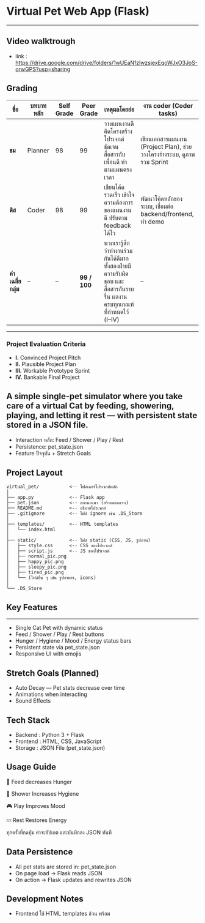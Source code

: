 # Virtual Pet Web App (Flask)
---
## Video  walktrough
 * link : https://drive.google.com/drive/folders/1wUEaNfzlwzsjexEqoWJxO3JoS-orwGPS?usp=sharing
## Grading

| ชื่อ | บทบาทหลัก | Self Grade | Peer Grade | เหตุผลโดยย่อ | งาน coder (Coder tasks) |
|------|--------------|-------------|-------------|----------------|--------------------------|
| **ชม** | Planner | 98 | 99 | วางแผนงานดี คิดโครงสร้างโปรเจกต์ชัดเจน สื่อสารกับเพื่อนดี ทำตามแผนตรงเวลา | เขียนเอกสารแผนงาน (Project Plan), ช่วยวางโครงร่างระบบ, ดูภาพรวม Sprint |
| **ดิส** | Coder | 98 | 99 | เขียนโค้ดรวดเร็ว เข้าใจความต้องการของแผนงานดี ปรับตาม feedback ได้ไว | พัฒนาโค้ดหลักของระบบ, เชื่อมต่อ backend/frontend, ทำ demo |
| **ค่าเฉลี่ยกลุ่ม** | – | – | **99 / 100** | พวกเรารู้สึกว่าทำงานร่วมกันได้ดีมาก ทั้งสองฝ่ายมีความรับผิดชอบ และสื่อสารกันราบรื่น ผลงานครบทุกเกณฑ์ที่กำหนดไว้ (I–IV) | – |

---

###  Project Evaluation Criteria
- **I.** Convinced Project Pitch  
- **II.** Plausible Project Plan  
- **III.** Workable Prototype Sprint  
- **IV.** Bankable Final Project  


## A simple single-pet simulator where you take care of a virtual Cat by feeding, showering, playing, and letting it rest — with persistent state stored in a JSON file.
 * Interaction หลัก: Feed / Shower / Play / Rest
 * Persistence: pet_state.json
 * Feature ปัจจุบัน + Stretch Goals

## Project Layout
```text
virtual_pet/           <-- โฟลเดอร์โปรเจกต์หลัก
│
├── app.py             <-- Flask app
├── pet.json           <-- สถานะแมว (สร้างตอนแรก)
├── README.md          <-- อธิบายโปรเจกต์
├── .gitignore         <-- ไฟล์ ignore เช่น .DS_Store
│
├── templates/         <-- HTML templates
│   └── index.html
│
├── static/            <-- ไฟล์ static (CSS, JS, รูปภาพ)
│   ├── style.css      <-- CSS ของโปรเจกต์ 
│   ├── script.js      <-- JS ของโปรเจกต์ 
│   ├── normal_pic.png
│   ├── happy_pic.png
│   ├── sleepy_pic.png
│   ├── tired_pic.png
│   └── (ไฟล์อื่น ๆ เช่น รูปอาหาร, icons)
│
└── .DS_Store          
```

## Key Features
---
* Single Cat Pet with dynamic status
* Feed / Shower / Play / Rest buttons
* Hunger / Hygiene / Mood / Energy status bars
* Persistent state via pet_state.json
* Responsive UI with emojis

## Stretch Goals (Planned) 

* Auto Decay — Pet stats decrease over time
* Animations when interacting
* Sound Effects

## Tech Stack
* Backend : Python 3 + Flask
* Frontend : HTML, CSS, JavaScript
* Storage : JSON File (pet_state.json)

## Usage Guide
🍗 Feed
decreases Hunger

🛁 Shower
Increases Hygiene

🎮 Play
Improves Mood

💤 Rest
Restores Energy

ทุกครั้งที่กดปุ่ม ค่าจะอัปเดต และบันทึกลง JSON ทันที

## Data Persistence 
 * All pet stats are stored in: pet_state.json
 * On page load → Flask reads JSON
 * On action → Flask updates and rewrites JSON

## Development Notes
* Frontend ใช้ HTML templates ล้วน พร้อม <style> และ <script> ฝังในหน้าเว็บเพื่อให้พัฒนาและปรับแก้ได้เร็ว—ไม่ต้องใช้ bundler
* แท่งสถานะ, รูปแมว, และ อิโมจิเด้งขึ้น จะอัปเดตแบบไดนามิกด้วย JavaScript ธรรมดา (vanilla JS) โดยเรียกจาก Flask
* ฟีดแบ็กแบบ modal ถูกสร้างโดยการใช้อิโมจิและข้อความสถานะ เพื่อให้ผู้ใช้เห็นผลลัพธ์ทันทีจากการโต้ตอบ
* การโต้ตอบทั้งหมด (feeding, playing, resting, showering) เรียก Flask endpoint /interact/<action> แบบเรียลไทม์ โดย backend จะลดค่า status decay ทุก 5 วินาทีอัตโนมัติ
* รูปแมวจะเปลี่ยนตาม action และจะกลับสู่รูปปกติหลังจากเวลาสั้น ๆ
* การเก็บข้อมูลใช้ ไฟล์ pet.json อ่าน/เขียนโดย Flask เพื่อรักษาสถานะของแมวข้าม session
* การจัดการข้อผิดพลาดพื้นฐาน หาก action หายไปหรือไม่ถูกต้องจะ default กลับสู่สถานะปกติของแมว
* การตรวจสอบและทดสอบยังไม่รวมอยู่ สามารถพิจารณาเพิ่มได้ เช่น:
  * การทดสอบ Flask routes (/ และ /interact/<action>) ด้วย pytest
  * ทดสอบฟังก์ชันช่วยเหลือ เช่น decay และการอัปเดตสถานะ
  * ทดสอบ UI สำหรับการเด้งของอิโมจิและการอัปเดตแท่งสถานะ


---

## Inspiration
หลายคนอยากเลี้ยงสัตว์ แต่ไม่มีเวลา / พื้นที่ / งบประมาณ  
ดังนั้น ความต้องการเลี้ยงสัตว์จึงกลายเป็นความรู้สึกที่ไม่สามารถทำได้จริง  

Virtual Pet จึงเป็นตัวเลือกที่เข้าถึงง่าย และไม่ต้องรับผิดชอบมากเหมือนสัตว์จริง  
มันช่วยบรรเทาความเหงา ความเครียด และภาวะโดดเดี่ยวได้  
การดูแลสิ่งมีชีวิตหนึ่ง (แม้จะเป็นดิจิทัล) ทำให้รู้สึกมีคุณค่าและมีเพื่อนอยู่ข้าง ๆ  

Virtual Pet เป็นการสร้างปฏิสัมพันธ์ที่จับต้องได้ในรูปแบบดิจิทัล  
ผู้ใช้สามารถให้อาหาร เล่น ปลอบ หรือดูแลให้มันมีพัฒนาการได้  

---

## Project Pitch
- เลี้ยง / ให้อาหาร / เพิ่มความสุข:  
  ผู้ใช้สามารถเลือกให้อาหารสัตว์ตามประเภท เช่น ขนม อาหารหลัก หรือของโปรด  
  เมื่อให้อาหารหรือเล่นด้วย Status ของสัตว์จะดีขึ้น เช่น Mood หรือ Energy  

- ระบบอารมณ์และสถานะ (Hunger, Mood, Energy, Hygiene):  
  สัตว์เลี้ยงมีค่าความต้องการที่เปลี่ยนไปตามเวลา เช่น หิว ง่วง เหงา สนุก  
  เมื่อผู้ใช้มีปฏิสัมพันธ์กับสัตว์ สัตว์จะเปลี่ยนพฤติกรรม เช่น หน้าหงอย นอน หรือเรียกร้องความสนใจ  

- Notification:  
  มีการแจ้งเตือนเมื่อเปิดหน้าเว็บ  

---

## Prototype Plan

### ชมพู่ (Responsible for Research & UI Design)

#### STEP 1: Research & Concept Design
- ศึกษาแนวคิดของ Virtual Pet ที่มีอยู่  
- กำหนดเป้าหมาย ปัญหา และฟีเจอร์หลัก  
- ระบุกลุ่มผู้ใช้งานเป้าหมาย (Target User)

#### STEP 2: UI Flow & Wireframe
- ออกแบบหน้าจอหลักและโครงสร้างการใช้งาน  
- กำหนดตำแหน่งของปุ่ม เมนู และลำดับการใช้งาน  
- สร้าง Prototype คร่าว ๆ เพื่อทดสอบ UX/UI  

---

### ดิสก์ (Responsible for Development)

#### STEP 3: Development
- เขียนโครงสร้างระบบ  
- สร้างระบบให้อาหาร / สถานะ / ความรู้สึก  
- เพิ่มอนิเมชันตามอารมณ์ของสัตว์เลี้ยง

 ### ชมพู่และดิสร่วมกันทดสอบการตอบสนองพื้นฐาน 
---
##### ทดสอบที่ 1: Feed Interaction
สิ่งที่ทดสอบ:  
- เมื่อผู้ใช้กด “ให้อาหาร” → ค่าความหิว (Hunger) ลดลง  
- ค่า Mood เพิ่มขึ้นเล็กน้อย  
- ตัวละครแสดงสีหน้าพอใจ  

##### ทดสอบที่ 2: Play Interaction
สิ่งที่ทดสอบ:  
- เมื่อผู้ใช้กดปุ่มเล่น เช่น ลูกบอลหรือตุ๊กตา  
- ค่า Mood เพิ่มขึ้น  
- ตัวสัตว์แสดงสีหน้าเหนื่อย  

##### ทดสอบที่ 3: Time-Based Status
สิ่งที่ทดสอบ:  
- เมื่อปล่อยไว้ 5 วินาที  
  - Hunger เพิ่มขึ้น  
  - Mood ลดลง  
- ตัวละครแสดงอาการหิว เศร้า หรือง่วง  

---

## Testing and Debugging

### 1. การทดสอบ UX/UI  
ได้ดำเนินการทดสอบส่วนติดต่อผู้ใช้ (User Interface) และประสบการณ์ผู้ใช้ (User Experience)  
เพื่อประเมินความสะดวกในการใช้งานของระบบ ตรวจสอบการตอบสนองของปุ่ม เมนู และองค์ประกอบต่าง ๆ  
รวมถึงการใช้สี ฟอนต์ และ Layout ให้สอดคล้องกับธีม Virtual Pet  
ทั้งสำหรับผู้ใช้ใหม่และผู้ใช้ที่กลับมาเล่นซ้ำ  

---

### 2. การแก้ไขบั๊กด้านสถานะและค่าต่าง ๆ  
ตรวจสอบและแก้ไขข้อบกพร่องของค่าตัวแปร เช่น Hunger, Mood, Energy  
ให้มีการอัปเดตตรงตามการกระทำของผู้ใช้ เช่น การให้อาหารหรือเล่นด้วย  
รวมถึงตรวจสอบระบบเวลา (Timer) เพื่อให้มั่นใจว่าค่าต่าง ๆ เปลี่ยนแปลงอัตโนมัติตามเวลาที่ออกแบบไว้  

---

### 3. การตรวจสอบการแสดงผลบน UI  
ทดสอบการแสดงผลของค่าต่าง ๆ บนหน้าจอ เช่น Status Bar, Icon และ Animation ของสัตว์เลี้ยง  
เพื่อให้มั่นใจว่าผลลัพธ์ตรงกับสถานะจริงและอัปเดตแบบเรียลไทม์  
รวมถึงตรวจสอบความราบรื่นของภาพเคลื่อนไหวให้ไม่มีการกระตุกหรือหน่วง  

---

### 4. การรับข้อเสนอแนะและปรับปรุง Layout  
หลังจากการทดสอบภายใน ทีมได้ให้ผู้ใช้กลุ่มตัวอย่างทดลองใช้งานจริง  
เพื่อรับ Feedback และนำมาปรับปรุง Layout เช่น  
การจัดตำแหน่งปุ่มใหม่ การลดความซับซ้อนของหน้าจอ  
และเพิ่มความชัดเจนของข้อมูล เพื่อเตรียมความพร้อมก่อนการสาธิต (Demo)

---

## Roadmap Ideas
* Multi-Pet System
* Leveling / XP

